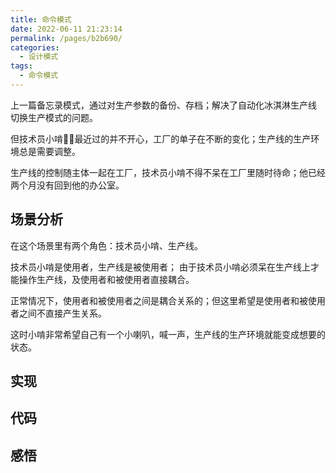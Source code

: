```yaml
---
title: 命令模式
date: 2022-06-11 21:23:14
permalink: /pages/b2b690/
categories:
  - 设计模式
tags:
  - 命令模式
---
```


上一篇备忘录模式，通过对生产参数的备份、存档；解决了自动化冰淇淋生产线 切换生产模式的问题。

但技术员小啃:guardsman:最近过的并不开心，工厂的单子在不断的变化；生产线的生产环境总是需要调整。

生产线的控制随主体一起在工厂，技术员小啃不得不呆在工厂里随时待命；他已经两个月没有回到他的办公室。

<!--more-->

## 场景分析

在这个场景里有两个角色：技术员小啃、生产线。

技术员小啃是使用者，生产线是被使用者； 由于技术员小啃必须呆在生产线上才能操作生产线，及使用者和被使用者直接耦合。

正常情况下，使用者和被使用者之间是耦合关系的；但这里希望是使用者和被使用者之间不直接产生关系。

这时小啃非常希望自己有一个小喇叭，喊一声，生产线的生产环境就能变成想要的状态。

## 实现

## 代码

## 感悟